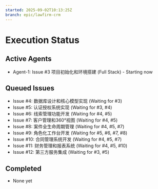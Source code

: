 ```yaml
---
started: 2025-09-02T10:13:25Z
branch: epic/lawfirm-crm
---
```


# Execution Status

## Active Agents

- Agent-1: Issue #3 项目初始化和环境搭建 (Full Stack) - Starting now

## Queued Issues

- Issue #4: 数据库设计和核心模型实现 (Waiting for #3)
- Issue #5: 认证授权系统实现 (Waiting for #3, #4)
- Issue #6: 线索管理功能开发 (Waiting for #4, #5)
- Issue #7: 客户管理和360°视图 (Waiting for #4, #5)
- Issue #8: 案件全生命周期管理 (Waiting for #4, #5, #7)
- Issue #9: 角色化工作台开发 (Waiting for #5, #6, #7, #8)
- Issue #10: 合同管理系统开发 (Waiting for #4, #5, #7)
- Issue #11: 财务管理和报表系统 (Waiting for #4, #5, #10)
- Issue #12: 第三方服务集成 (Waiting for #3, #5)

## Completed

- None yet
